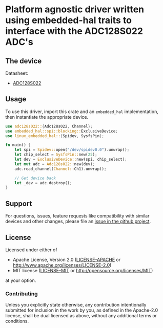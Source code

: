# Platform agnostic driver written using embedded-hal traits to interface with the ADC128S022 ADC's

## The device

Datasheet:
- [ADC128S022](https://www.ti.com/lit/ds/symlink/adc128s022.pdf?ts=1693829345688&ref_url=https%253A%252F%252Fwww.ti.com%252Fproduct%252Fde-de%252FADC128S022)

## Usage

To use this driver, import this crate and an `embedded_hal` implementation,
then instantiate the appropriate device.

```rust
use adc128s022::{Adc128s022, Channel};
use embedded_hal::spi::blocking::ExclusiveDevice;
use linux_embedded_hal::{Spidev, SysfsPin};

fn main() {
    let spi = Spidev::open("/dev/spidev0.0").unwrap();
    let chip_select = SysfsPin::new(25);
    let dev = ExclusiveDevice::new(spi, chip_select);
    let mut adc = Adc128s022::new(dev);
    adc.read_channel(Channel::Ch1).unwrap();

    // Get device back
    let _dev = adc.destroy();
}
```

## Support

For questions, issues, feature requests like compatibility with similar devices
and other changes, please file an
[issue in the github project](https://github.com/schphil/adc128s022-rs/issues).

## License

Licensed under either of

 * Apache License, Version 2.0 ([LICENSE-APACHE](LICENSE-APACHE) or
   http://www.apache.org/licenses/LICENSE-2.0)
 * MIT license ([LICENSE-MIT](LICENSE-MIT) or
   http://opensource.org/licenses/MIT)

at your option.

### Contributing

Unless you explicitly state otherwise, any contribution intentionally submitted
for inclusion in the work by you, as defined in the Apache-2.0 license, shall
be dual licensed as above, without any additional terms or conditions.

[`embedded-hal`]: https://github.com/rust-embedded/embedded-hal
